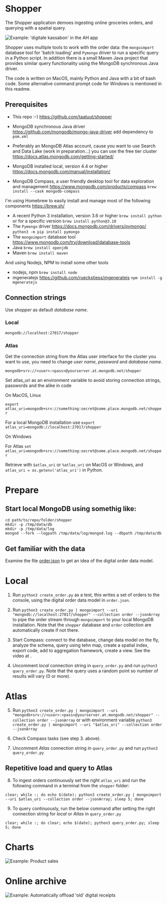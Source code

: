 # Shopper

The Shopper application demoes ingesting online groceries orders, and querying with a spatial query.

 ![Example: 'digitale kassabon' in the AH app](images/800_digitalekassabonindeahapp.jpg)

Shopper uses multiple tools to work with the order data: the `mongoimport` database tool for 'batch loading' and `Pymongo` driver to run a specific query in a Python script. In addition there is a small Maven Java project that provides similar query functionality using the MongoDB synchronous Java driver.

The code is written on MacOS, mainly Python and Java with a bit of bash code. Some alternative command prompt code for Windows is mentioned in this readme.

## Prerequisites

* This repo :-) https://github.com/taatuut/shopper
* MongoDB synchronous Java driver https://github.com/mongodb/mongo-java-driver add dependency to `pom.xml`

* Preferably an MongoDB Atlas account, cause you want to use Search and Data Lake (work in preparation...) you can use the free tier cluster https://docs.atlas.mongodb.com/getting-started/
* MongoDB installed local, version 4.4 or higher https://docs.mongodb.com/manual/installation/
* MongoDB Compass, a user friendly desktop tool for data exploration and management https://www.mongodb.com/products/compass `brew install --cask mongodb-compass`

I'm using Homebrew to easily install and manage most of the following components https://brew.sh/

* A recent Python 3 installation, version 3.6 or higher `brew install python` or for a specific version `brew install python@3.10`
* The `Pymongo` driver https://docs.mongodb.com/drivers/pymongo/ `python3 -m pip install pymongo`
* The `mongoimport` database tool https://www.mongodb.com/try/download/database-tools
* Java `brew install openjdk`
* Maven `brew install maven`

And using Nodejs, NPM to install some other tools

* nodejs, npm `brew install node`
* mgeneratejs https://github.com/rueckstiess/mgeneratejs `npm install -g mgeneratejs`

## Connection strings

Use *shopper* as default *database name*.

### Local
`mongodb://localhost:27017/shopper`

### Atlas
Get the connection string from the Atlas user interface for the cluster you want to use, you need to change *user name*, *password* and *database name*.

`mongodb+srv://<user>:<pass>@yourserver.at.mongodb.net/shopper`

Set atlas_uri as an environment variable to avoid storing connection strings, passwords and the alike in code

On MacOS, Linux

`export atlas_uri=mongodb+srv://something:secret@some.place.mongodb.net/shopper`

For a local MongoDB installation use `export atlas_uri=mongodb://localhost:27017/shopper`

On Windows

For Atlas `set atlas_uri=mongodb+srv://something:secret@some.place.mongodb.net/shopper`

Retrieve with `$atlas_uri` or `%atlas_uri` on MacOS or Windows, and `atlas_uri = os.getenv('atlas_uri')` in Python.

# Prepare

## Start local MongoDB using somethig like:

```
cd path/to/repo/folder/shopper
mkdir -p /tmp/data/db
mkdir -p /tmp/data/log
mongod --fork --logpath /tmp/data/log/mongod.log --dbpath /tmp/data/db
```

## Get familiar with the data

Examine the file [order.json](order.json) to get an idea of the digital order data model.

# Local

1. Run `python3 create_order.py` as a test, this writes a set of orders to the console, using the digital order data model in `order.json`.

2. Run `python3 create_order.py | mongoimport --uri "mongodb://localhost:27017/shopper" --collection order --jsonArray` to pipe the order stream through `mongoimport` to your local MongoDB installation. Note that the `shopper` database and `order` collection are automatically create if not there. 

3. Start Compass: connect to the database, change data model on the fly, analyze the schema, query using tehn map, create a spatial index, export code, add to aggregation framework, create a view. See the video at <TODO>.

4. Uncomment _local_ connection string in `query_order.py` and run `python3 query_order.py`. Note that the query uses a random point so number of results will vary (0 or more).

# Atlas

5. Run `python3 create_order.py | mongoimport --uri "mongodb+srv://<user>:<pass>@yourserver.at.mongodb.net/shopper" --collection order --jsonArray` or with environment variable `python3 create_order.py | mongoimport --uri "$atlas_uri" --collection order --jsonArray`

6. Check Compass tasks (see step 3. above).

7. Uncomment _Atlas_ connection string in `query_order.py` and run `python3 query_order.py`

## Repetitive load and query to Atlas

8. To ingest orders continuously set the right `atlas_uri` and run the following command in a terminal from the `shopper` folder:

`clear; while :; do echo $(date); python3 create_order.py | mongoimport --uri $atlas_uri --collection order --jsonArray; sleep 5; done`

9. To query continuously, run the below command after setting the right connection string for _local_ or _Atlas_ in `query_order.py`

`clear; while :; do clear; echo $(date); python3 query_order.py; sleep 5; done`

# Charts

 ![Example: Product sales](images/charts.png)

# Online archive

<TODO> 

 ![Example: Automatically offload 'old' digital receipts](images/OnlineArchive.png)
